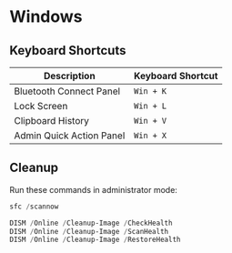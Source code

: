# Windows

## Keyboard Shortcuts

| Description | Keyboard Shortcut |
| --- | --- |
| Bluetooth Connect Panel | `Win + K` |
| Lock Screen | `Win + L` |
| Clipboard History | `Win + V` |
| Admin Quick Action Panel | `Win + X` |

## Cleanup

Run these commands in administrator mode:

```powershell
sfc /scannow

DISM /Online /Cleanup-Image /CheckHealth
DISM /Online /Cleanup-Image /ScanHealth
DISM /Online /Cleanup-Image /RestoreHealth
```
